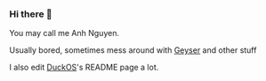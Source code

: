 ### Hi there 👋

<!--
**AnhNguyenlost13/AnhNguyenlost13** is a ✨ _special_ ✨ repository because its `README.md` (this file) appears on your GitHub profile.

Here are some ideas to get you started:

- 🔭 I’m currently working on ...
- 🌱 I’m currently learning ...
- 👯 I’m looking to collaborate on ...
- 🤔 I’m looking for help with ...
- 💬 Ask me about ...
- 📫 How to reach me: ...
- 😄 Pronouns: ...
- ⚡ Fun fact: ...
-->

You may call me Anh Nguyen.

Usually bored, sometimes mess around with [Geyser](https://github.com/GeyserMC/Geyser) and other stuff

I also edit [DuckOS](https://github.com/DuckOS-GitHub/DuckOS)'s README page a lot.
